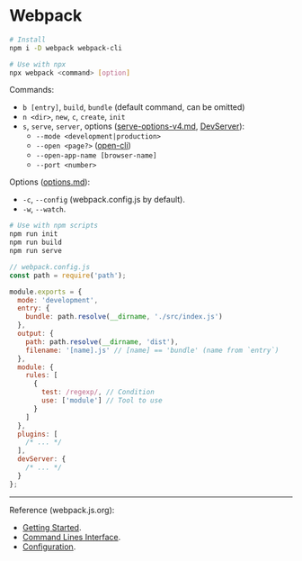 # Webpack

```bash
# Install
npm i -D webpack webpack-cli
```

```bash
# Use with npx
npx webpack <command> [option]
```

Commands:

- `b [entry]`, `build`, `bundle` (default command, can be omitted)
- `n <dir>`, `new`, `c`, `create`, `init`
- `s`, `serve`, `server`, options ([serve-options-v4.md](https://github.com/webpack/webpack-cli/blob/master/SERVE-OPTIONS-v4.md), [DevServer](https://webpack.js.org/configuration/dev-server/)):
  - `--mode <development|production>`
  - `--open <page?>` ([open-cli](https://github.com/sindresorhus/open-cli))
  - `--open-app-name [browser-name]`
  - `--port <number>`

Options ([options.md](https://github.com/webpack/webpack-cli/blob/master/OPTIONS.md)):

- `-c`, `--config` (webpack.config.js by default).
- `-w`, `--watch`.

```bash
# Use with npm scripts
npm run init
npm run build
npm run serve
```

```javascript
// webpack.config.js
const path = require('path');

module.exports = {
  mode: 'development',
  entry: {
    bundle: path.resolve(__dirname, './src/index.js')
  },
  output: {
    path: path.resolve(__dirname, 'dist'),
    filename: '[name].js' // [name] == 'bundle' (name from `entry`)
  },
  module: {
    rules: [
      {
        test: /regexp/, // Condition
        use: ['module'] // Tool to use
      }
    ]
  },
  plugins: [
    /* ... */
  ],
  devServer: {
    /* ... */
  }
};
```

----

Reference (webpack.js.org):

- [Getting Started](https://webpack.js.org/guides/getting-started/).
- [Command Lines Interface](https://webpack.js.org/api/cli/).
- [Configuration](https://webpack.js.org/configuration/).
